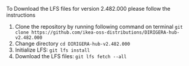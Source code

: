 To Download the LFS files for version 2.482.000 please follow the instructions

1. Clone the repository by running following command on terminal `git clone https://github.com/ikea-oss-distributions/DIRIGERA-hub-v2.482.000`
2. Change directory `cd DIRIGERA-hub-v2.482.000`
3. Initialize LFS: `git lfs install`
4. Download the LFS files: `git lfs fetch --all`
